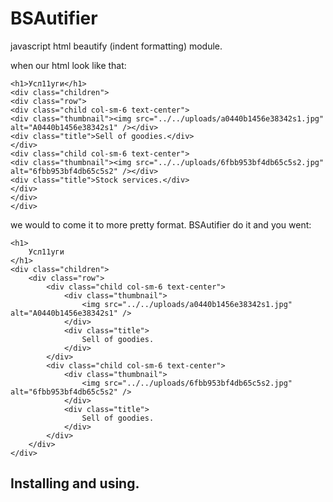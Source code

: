 # BSAutifier
javascript html beautify (indent formatting) module.

when our html look like that:
```
<h1>Усл11уги</h1>
<div class="children">
<div class="row">
<div class="child col-sm-6 text-center">
<div class="thumbnail"><img src="../../uploads/a0440b1456e38342s1.jpg" alt="A0440b1456e38342s1" /></div>
<div class="title">Sell of goodies.</div>
</div>
<div class="child col-sm-6 text-center">
<div class="thumbnail"><img src="../../uploads/6fbb953bf4db65c5s2.jpg" alt="6fbb953bf4db65c5s2" /></div>
<div class="title">Stock services.</div>
</div>
</div>
</div>
```
we would to come it to more pretty format. BSAutifier do it and you went:

```
<h1>
    Усл11уги
</h1>
<div class="children">
    <div class="row">
        <div class="child col-sm-6 text-center">
            <div class="thumbnail">
                <img src="../../uploads/a0440b1456e38342s1.jpg" alt="A0440b1456e38342s1" />
            </div>
            <div class="title">
                Sell of goodies.
            </div>
        </div>
        <div class="child col-sm-6 text-center">
            <div class="thumbnail">
                <img src="../../uploads/6fbb953bf4db65c5s2.jpg" alt="6fbb953bf4db65c5s2" />
            </div>
            <div class="title">
                Sell of goodies.
            </div>
        </div>
    </div>
</div>
```

## Installing and using.
